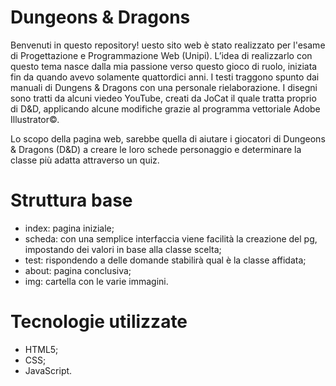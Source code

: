 # Dungeons & Dragons
Benvenuti in questo repository! uesto sito web è stato realizzato per l'esame di Progettazione e Programmazione Web (Unipi).
L’idea di realizzarlo con questo tema nasce dalla mia passione verso questo gioco di ruolo, iniziata fin da quando avevo solamente quattordici anni.
I testi traggono spunto dai manuali di Dungens & Dragons con una personale rielaborazione.
I disegni sono tratti da alcuni viedeo YouTube, creati da JoCat il quale tratta proprio di D&D, applicando alcune modifiche grazie al programma vettoriale Adobe Illustrator©.

Lo scopo della pagina web, sarebbe quella di aiutare i giocatori di Dungeons & Dragons (D&D) a creare le loro schede personaggio e determinare la classe più adatta attraverso un quiz.

# Struttura base
- index: pagina iniziale;
- scheda: con una semplice interfaccia viene facilità la creazione del pg, impostando dei valori in base alla classe scelta;
- test: rispondendo a delle domande stabilirà qual è la classe affidata;
- about: pagina conclusiva;
- img: cartella con le varie immagini.

# Tecnologie utilizzate
- HTML5;
- CSS;
- JavaScript.
